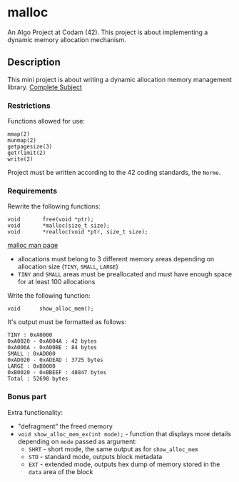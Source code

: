 # malloc
An Algo Project at Codam (42). This project is about implementing a dynamic memory allocation mechanism.

## Description

This mini project is about writing a dynamic allocation memory management library. [Complete Subject](SUBJECT.pdf)

### Restrictions
Functions allowed for use:
```
mmap(2)
munmap(2)
getpagesize(3)
getrlimit(2)
write(2)
```
Project must be written according to the 42 coding standards, the `Norme`.

### Requirements
Rewrite the following functions:
```
void       free(void *ptr);
void       *malloc(size_t size);
void       *realloc(void *ptr, size_t size);
```
[malloc man page](https://man7.org/linux/man-pages/man3/malloc.3.html)

 - allocations must belong to 3 different memory areas depending on allocation size (`TINY`, `SMALL`, `LARGE`)
 - `TINY` and `SMALL` areas must be preallocated and must have enough space for at least 100 allocations
 
 Write the following function:
```
void      show_alloc_mem();
```
It's output must be formatted as follows:
```
TINY : 0xA0000
0xA0020 - 0xA004A : 42 bytes
0xA006A - 0xA00BE : 84 bytes
SMALL : 0xAD000
0xAD020 - 0xADEAD : 3725 bytes
LARGE : 0xB0000
0xB0020 - 0xBBEEF : 48847 bytes
Total : 52698 bytes
```

### Bonus part
Extra functionality:
  - "defragment” the freed memory
  - `void show_alloc_mem_ex(int mode);` - function that displays more details depending on `mode` passed as argument:
    - `SHRT` - short mode, the same output as for `show_alloc_mem`
    - `STD` - standard mode, outputs block metadata
    - `EXT` - extended mode, outputs hex dump of memory stored in the `data` area of the block
